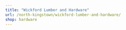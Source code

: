 ```yaml
---
title: "Wickford Lumber and Hardware"
url: /north-kingstown/wickford-lumber-and-hardware/
shop: hardware
---
```

